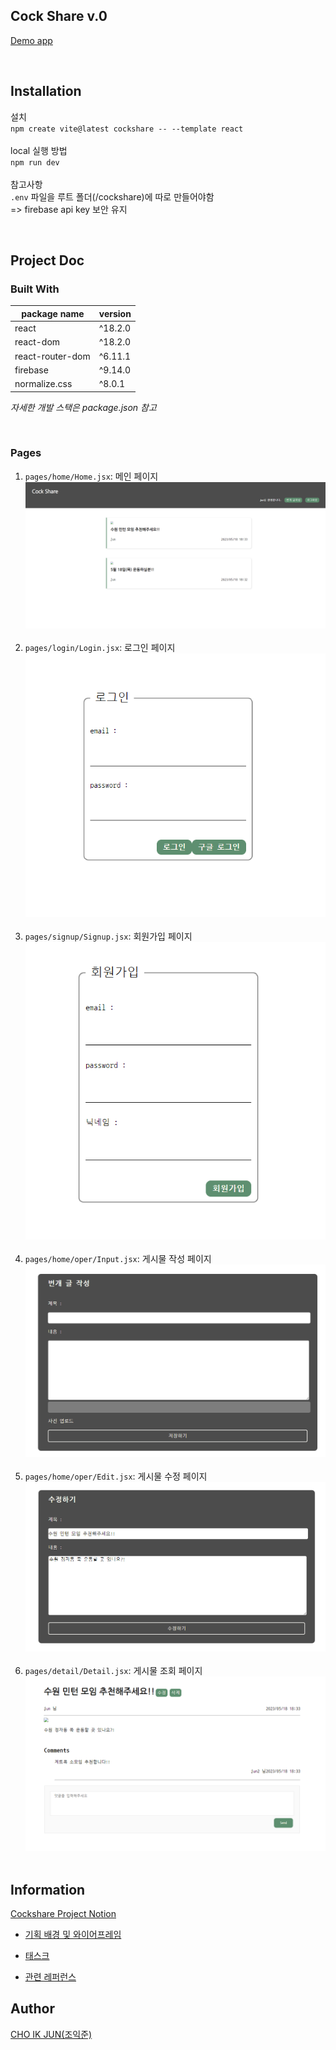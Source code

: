 ## Cock Share v.0

[Demo app](https://cockshare.vercel.app/)

<br>

## Installation

설치<br>
`npm create vite@latest cockshare -- --template react`  
<br>
local 실행 방법  
`npm run dev`  
<br>
참고사항  
`.env` 파일을 루트 폴더(/cockshare)에 따로 만들어야함  
=> firebase api key 보안 유지

<br>

## Project Doc

### Built With

| package name     | version |
| ---------------- | ------- |
| react            | ^18.2.0 |
| react-dom        | ^18.2.0 |
| react-router-dom | ^6.11.1 |
| firebase         | ^9.14.0 |
| normalize.css    | ^8.0.1  |

_자세한 개발 스택은 package.json 참고_

<br>

### Pages

1. `pages/home/Home.jsx`: 메인 페이지
   ![Home](public\Home.png)  
   <br>
2. `pages/login/Login.jsx`: 로그인 페이지
   ![Home](public\login.png)  
   <br>
3. `pages/signup/Signup.jsx`: 회원가입 페이지
   ![Home](public\signup.png)  
   <br>
4. `pages/home/oper/Input.jsx`: 게시물 작성 페이지
   ![Home](public\input.png)  
   <br>
5. `pages/home/oper/Edit.jsx`: 게시물 수정 페이지
   ![Home](public\edit.png)  
   <br>
6. `pages/detail/Detail.jsx`: 게시물 조회 페이지
   ![Home](public\detail.png)  
   <br>

## Information

[Cockshare Project Notion](https://four-lute-76e.notion.site/23e7ad3d0c144cf09d1284587f09582c)

- [기획 배경 및 와이어프레임](https://four-lute-76e.notion.site/Pre-_-_-08a306b9b2584090bb3b2da09541726b)

- [태스크](https://four-lute-76e.notion.site/a20db9a86a554c32b6b2a6ea7a5e31bf)

- [관련 레퍼런스](https://four-lute-76e.notion.site/aba8ff85cebb435ab60c1c0ebaff43f5)

## Author

[CHO IK JUN(조익준)](https://github.com/harry7435)
